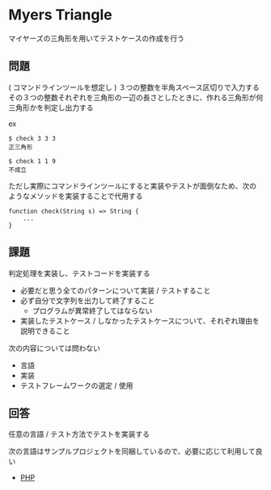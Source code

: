 # Myers Triangle
マイヤーズの三角形を用いてテストケースの作成を行う

## 問題
( コマンドラインツールを想定し ) ３つの整数を半角スペース区切りで入力する  
その３つの整数それぞれを三角形の一辺の長さとしたときに、作れる三角形が何三角形かを判定し出力する

ex

```
$ check 3 3 3
正三角形

$ check 1 1 9
不成立
```

ただし実際にコマンドラインツールにすると実装やテストが面倒なため、次のようなメソッドを実装することで代用する

```
function check(String s) => String {
    ...
}
```

## 課題
判定処理を実装し、テストコードを実装する

- 必要だと思う全てのパターンについて実装 / テストすること
- 必ず自分で文字列を出力して終了すること
  - プログラムが異常終了してはならない
- 実装したテストケース / しなかったテストケースについて、それぞれ理由を説明できること

次の内容については問わない

- 言語
- 実装
- テストフレームワークの選定 / 使用

## 回答
任意の言語 / テスト方法でテストを実装する

次の言語はサンプルプロジェクトを同梱しているので、必要に応じて利用して良い

+ [PHP](./php)

